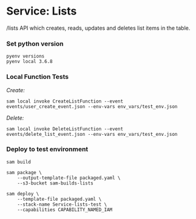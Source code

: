 # Service: Lists
/lists API which creates, reads, updates and deletes list items in the table.

### Set python version
```
pyenv versions
pyenv local 3.6.8
```

### Local Function Tests
*Create:*
```
sam local invoke CreateListFunction --event events/user_create_event.json --env-vars env_vars/test_env.json
```

*Delete:*
```
sam local invoke DeleteListFunction --event events/delete_list_event.json --env-vars env_vars/test_env.json
```


### Deploy to test environment
```
sam build

sam package \
    --output-template-file packaged.yaml \
    --s3-bucket sam-builds-lists

sam deploy \
    --template-file packaged.yaml \
    --stack-name Service-lists-test \
    --capabilities CAPABILITY_NAMED_IAM
```
